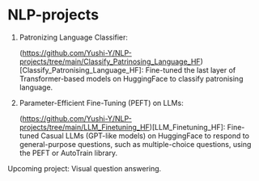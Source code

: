 # NLP-projects

1. Patronizing Language Classifier:

   (https://github.com/Yushi-Y/NLP-projects/tree/main/Classify_Patrinosing_Language_HF)[Classify_Patronising_Language_HF]: Fine-tuned the last layer of Transformer-based models on HuggingFace to classify patronising language.

3. Parameter-Efficient Fine-Tuning (PEFT) on LLMs:

   (https://github.com/Yushi-Y/NLP-projects/tree/main/LLM_Finetuning_HF)[LLM_Finetuning_HF]: Fine-tuned Casual LLMs (GPT-like models) on HuggingFace to respond to general-purpose questions, such as multiple-choice questions, using the PEFT or AutoTrain library.
   
Upcoming project: Visual question answering.
